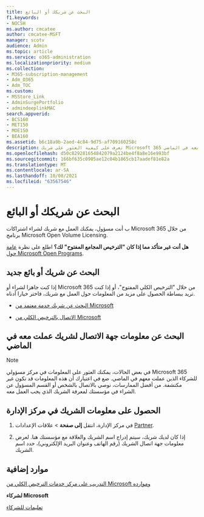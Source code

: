 ```yaml
---
title: البحث عن شريكك أو البائع
f1.keywords:
- NOCSH
ms.author: cmcatee
author: cmcatee-MSFT
manager: scotv
audience: Admin
ms.topic: article
ms.service: o365-administration
ms.localizationpriority: medium
ms.collection:
- M365-subscription-management
- Adm_O365
- Adm_TOC
ms.custom:
- MSStore_Link
- AdminSurgePortfolio
- admindeeplinkMAC
search.appverid:
- BCS160
- MET150
- MOE150
- BEA160
ms.assetid: b6c18a9b-2aed-4c84-9d75-af709160258c
description: تعرف على كيفية العثور على شريك Microsoft 365 جديد، أو الحصول على معلومات الاتصال لشريك عملت معه في الماضي.
ms.openlocfilehash: d50c829281654842079a2124be4f8a8e16e993bf
ms.sourcegitcommit: 166bf635c0905ae12c04b1865cb17aadef81e82a
ms.translationtype: MT
ms.contentlocale: ar-SA
ms.lasthandoff: 10/08/2021
ms.locfileid: "63567546"
---
```

# <a name="find-your-partner-or-reseller"></a>البحث عن شريكك أو البائع

ب أنت مسؤول، يمكنك العمل مع شريك لشراء اشتراكات Microsoft 365 من خلال برنامج Microsoft Open Volume Licensing. 
  
 **هل أنت غير متأكد مما إذا كان "الترخيص المجامع المفتوح" لك؟** اطلع على نظرة [عامة حول Microsoft Open Programs](https://go.microsoft.com/fwlink/p/?LinkId=613298).
  
## <a name="find-a-new-partner-or-reseller"></a>البحث عن شريك أو بائع جديد

إذا كنت جاهزا لشراء أو Microsoft 365 من خلال "الترخيص الكلي المفتوح"، أو إذا كنت تريد ببساطة الحصول على مزيد من المعلومات حول العمل مع شريك، فاختر خيارا أدناه. 
  
- [البحث عن شريك خدمة معتمد من Microsoft](https://go.microsoft.com/fwlink/p/?LinkId=613304)
    
- [الاتصال بالترخيص الكلي من Microsoft](https://go.microsoft.com/fwlink/p/?LinkId=613305)
    
## <a name="find-contact-information-for-a-partner-youve-worked-with-in-the-past"></a>البحث عن معلومات جهة الاتصال لشريك عملت معه في الماضي

> [!NOTE]
> في بعض الحالات، يمكنك العثور على المعلومات في مركز مسؤولي Microsoft 365 للشركاء الذين عملت معهم في الماضي. ضع في اعتبارك أن هذه المعلومات قد تكون غير مكتشفة. من أفضل الممارسات، نوصي بالاتصال بالشخص أو القسم المسؤول عن الشراء في مؤسستك لمعرفة الشريك الذي يجب العمل معه. 
  
## <a name="get-partner-info-in-the-admin-center"></a>الحصول على معلومات الشريك في مركز الإدارة

1. في مركز الإدارة، انتقل **إلى صفحة** >  علاقات الإعدادات <a href="https://go.microsoft.com/fwlink/p/?linkid=2074649" target="_blank">Partner</a>.
  
2. إذا كان لديك شريك، سيتم إدراج اسم الشريك والعلاقة مع مؤسستك هنا. لعرض معلومات جهة اتصال الشريك (رقم الهاتف وعنوان البريد الإلكتروني)، حدد اسم الشريك.
    
## <a name="more-resources"></a>موارد إضافية

[التدريب على مركز خدمات الترخيص الكلي من Microsoft وموارده](https://go.microsoft.com/fwlink/?LinkId=613306)
  
 **لشركاء Microsoft**
  
[تعليمات للشركاء](https://support.microsoft.com/office/ae811622-b838-4f62-b7e9-659627374963)
  

